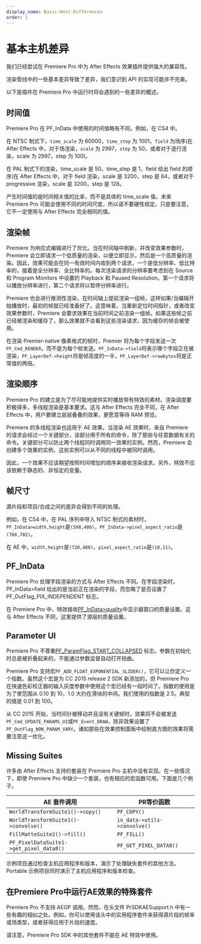 ```yaml
---
display_name: Basic-Host-Differences
order: 1
---
```


# 基本主机差异

我们已经尝试在 Premiere Pro 中为 After Effects 效果插件提供强大的兼容性。

渲染管线中的一些基本差异导致了差异，我们意识到 API 的实现可能并不完美。

以下是插件在 Premiere Pro 中运行时将会遇到的一些差异的概述。

## 时间值

Premiere Pro 在 PF_InData 中使用的时间值略有不同。例如，在 CS4 中。

在 NTSC 制式下，`time_scale` 为 60000，`time_step` 为 1001，`field` 为场序(在 After Effects 中，对于场渲染，`scale` 为 2997，`step` 为 50，或者对于逐行渲染，scale 为 2997，step 为 100)。

在 PAL 制式下的渲染，time_scale 是 50，time_step 是 1，field 给出 field 的顺序(在 After Effects 中，对于 field 渲染，scale 是 3200，step 是 64，或者对于 progressive 渲染，scale 是 3200，step 是 128。

产生时间值的是时间相关值的比率，而不是具体的 time_scale 值。未来 Premiere Pro 可能会使用不同的时间尺度，所以请不要硬性规定。只是要注意，它不一定使用与 After Effects 完全相同的值。

## 渲染帧

Premiere 为响应式编辑进行了优化。当在时间轴中刷新，并改变效果参数时，Premiere 会立即请求一个低质量的渲染，以便立即显示，然后是一个高质量的渲染。因此，效果可能会在同一有效时间内收到两个请求，一个是低分辨率、低比特率的，接着是全分辨率、全比特率的。每次渲染请求的分辨率要考虑到在 Source 和 Program Monitors 中设置的 Playback 和 Paused Resolution。第一个请求将以播放分辨率进行，第二个请求将以暂停分辨率进行。

Premiere 也会进行推测性渲染，在时间轴上提前渲染一组帧，这样如果/当编辑开始播放时，最初的帧就已经准备好了。这意味着，当重新定位时间指针，或者改变效果参数时，Premiere 会要求效果在当前时间之前渲染一组帧。如果这些帧之前已经被渲染和缓存了，那么效果就不会看到这些渲染请求，因为缓存的帧会被使用。

在渲染 Premier-native 像素格式的帧时，Premier 将为每个字段发送一次 `PF_Cmd_RENDER`，而不是为每个帧发送。`PF_InData->field`将表示哪个字段正在被渲染，`PF_LayerDef->height`将是帧高度的一半，`PF_LayerDef->rowbytes`将是正常值的两倍。

## 渲染顺序

Premiere Pro 的建立是为了尽可能地提供实时播放带有特效的素材。渲染调度要积极得多，多线程渲染是基本要求。这与 After Effects 完全不同，在 After Effects 中，用户要建立层层叠叠的效果，更愿意等待 RAM 预览。

Premiere 的多线程渲染也适用于 AE 效果。当渲染 AE 效果时，来自 Premiere 的请求会经过一个关键部分，该部分用于所有的命令，除了那些与任意数据有关的命令。关键部分可以防止两个线程同时调用同一效果的实例。然而，Premiere 会创建多个效果的实例，这些实例可以从不同的线程中被同时调用。

因此，一个效果不应该期望按照时间增加的顺序来接收渲染请求。另外，特效不应该依赖于静态的、非恒定的变量。

## 帧尺寸

源片段和项目/合成之间的差异会得到不同的处理。

例如，在 CS4 中，在 PAL 序列中导入 NTSC 制式的素材时，`PF_InData>width,height`是`(598,480)`，`PF_InData->pixel_aspect_ratio`是`(768,702)`。

在 AE 中，`width,height`是`(720,480)`，`pixel_aspect_ratio`是`(10,11)`。

## PF_InData

Premiere Pro 处理字段渲染的方式与 After Effects 不同。在字段渲染时，PF_InData>field 给出的是当前正在渲染的字段，而忽略了是否设置了 PF_OutFlag_PIX_INDEPENDENT 标志。

在 Premiere Pro 中，特效接收[PF_InData>quality](../effect-basics/PF_InData.html)中显示器窗口的质量设置。这与 After Effects 不同，这里提供了源层的质量设置。

## Parameter UI

Premiere Pro 不尊重[PF_ParamFlag_START_COLLAPSED](../effect-basics/PF_ParamDef.html) 标志。参数在初始化时总是被折叠起来的，不能通过参数监督自动打开扭曲。

Premiere Pro 支持宏`PF_ADD_FLOAT_EXPONENTIAL_SLIDER()`，它可以让你定义一个指数。虽然这个宏是为 CC 2015 release 2 SDK 新添加的，但 Premiere Pro 在快速色彩校正器的输入灰度参数中使用这个宏已经有一段时间了。指数的使用是为了使范围从 0.10 到 10，1.0 大约在滑块的中间。我们使用的指数是 2.5。典型的值是 0.01 到 100。

从 CC 2015 开始，当时间针被移动并且没有关键帧时，效果将不会被发送`PF_Cmd_UPDATE_PARAMS_UI`或`PF_Event_DRAW`，除非效果设置了`PF_OutFlag_NON_PARAM_VARY`。诸如那些在效果控制面板中绘制直方图的效果将需要注意这一优化。

## Missing Suites

许多由 After Effects 支持的套装在 Premiere Pro 主机中没有实现。在一些情况下，即使 Premiere Pro 中缺少一个套装，也有相应的宏函数可用。下面是几个例子。

| AE 套件调用           | PR等价函数 |
| ---------------------- | ------------------ |
| `WorldTransformSuite1()->copy()`        | `PF_COPY()`                          |
| `WorldTransformSuite1()->convolve()`    | `in_data->utils->convolve()`         |
| `FillMatteSuite2()->fill()`             | `PF_FILL()`                          |
| `PF_PixelDataSuite1->get_pixel_data8()` | `PF_GET_PIXEL_DATA8()`               |

示例项目通过检查主机应用程序和版本，演示了处理缺失套件的其他方法。Portable 示例项目同时演示了主机应用程序和版本检查。

## 在Premiere Pro中运行AE效果的特殊套件

Premiere Pro 不支持 AEGP 调用。然而，在头文件 PrSDKAESupport.h 中有一些有趣的相似之处。例如，你可以使用该头中的实用程序套件来获得源片段的帧率或场类型，或者获得应用于片段的速度。

请注意，Premiere Pro SDK 中的其他套件不能在 AE 特效中使用。
